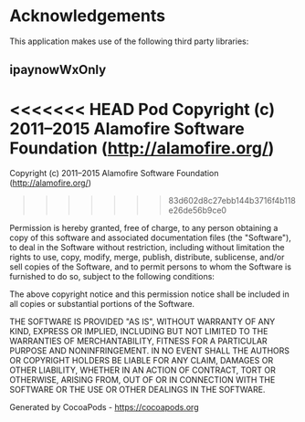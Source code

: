 # Acknowledgements
This application makes use of the following third party libraries:

## ipaynowWxOnly

<<<<<<< HEAD
Pod Copyright (c) 2011–2015 Alamofire Software Foundation (http://alamofire.org/)
=======
Copyright (c) 2011–2015 Alamofire Software Foundation (http://alamofire.org/)
>>>>>>> 83d602d8c27ebb144b3716f4b118e26de56b9ce0

Permission is hereby granted, free of charge, to any person obtaining a copy
of this software and associated documentation files (the "Software"), to deal
in the Software without restriction, including without limitation the rights
to use, copy, modify, merge, publish, distribute, sublicense, and/or sell
copies of the Software, and to permit persons to whom the Software is
furnished to do so, subject to the following conditions:

The above copyright notice and this permission notice shall be included in
all copies or substantial portions of the Software.

THE SOFTWARE IS PROVIDED "AS IS", WITHOUT WARRANTY OF ANY KIND, EXPRESS OR
IMPLIED, INCLUDING BUT NOT LIMITED TO THE WARRANTIES OF MERCHANTABILITY,
FITNESS FOR A PARTICULAR PURPOSE AND NONINFRINGEMENT. IN NO EVENT SHALL THE
AUTHORS OR COPYRIGHT HOLDERS BE LIABLE FOR ANY CLAIM, DAMAGES OR OTHER
LIABILITY, WHETHER IN AN ACTION OF CONTRACT, TORT OR OTHERWISE, ARISING FROM,
OUT OF OR IN CONNECTION WITH THE SOFTWARE OR THE USE OR OTHER DEALINGS IN
THE SOFTWARE.

Generated by CocoaPods - https://cocoapods.org
